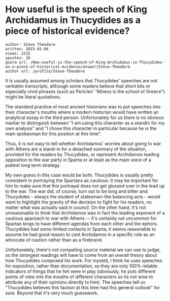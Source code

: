 # How useful is the speech of King Archidamus in Thucydides as a piece of historical evidence?

	author: Steve Theodore
	written: 2015-01-04
	views: 2215
	upvotes: 16
	quora url: /How-useful-is-the-speech-of-King-Archidamus-in-Thucydides-as-a-piece-of-historical-evidence/answer/Steve-Theodore
	author url: /profile/Steve-Theodore


It is usually assumed among scholars that Thucydides' speeches are not verbatim transcripts, although some readers believe that short bits or especially vivid phrases (such as Pericles' "Athens is the school of Greece") might be literal quotations.

The standard practice of most ancient historians was to put speeches into their character's mouths where a modern historian would have written an analytical essay in the third person. Unfortunately for us there is no obvious marker to distinguish between "I am using this character as a standin for my own analysis" and "I chose this character in particular because he is the main spokesman for this position at this time".

Thus, it is not easy to tell whether Archidamos' worries about going to war with Athens are a stand-in for a detached summary of the situation, provided for the readers by Thucydides, or represent Archidamos leading opposition to the war party in Sparta or at least as the main voice of a patient long term strategy.

My own guess in this case would be both. Thucydides is usually pretty consistent in portraying the Spartans as cautious: it may be important for him to make sure that this portrayal does not get glossed over in the lead up to the war. The war did, of course, turn out to be long and bitter and Thucydides - always the student of statesman-like balancing acts - would want to highlight the gravity of the decision to fight for his readers, no matter what was actually said in council. On the other hand, it's not unreasonable to think that Archidamos was in fact the leading exponent of a cautious approach to war with Athens -- it's certainly not uncommon for Spartan kings to have different agendas from each other and the ephors. Thucydides had some limited contacts in Sparta; it seems reasonable to assume he had good reason to cast Archidamos in a specific role as an advocate of caution rather than as a firebrand.

Unfortunately, there's not competing source material we can use to judge, so the strongest readings will have to come from an overall theory about how Thucydides composed his work. For myseld, I think he uses speeches for exposition, rather than documentation, so they are only 100% reliable indicators of things that he felt were in play (obviously, he puts different points of view into the mouths of different characters so its not wise to attribute any of their opinions directly to him). The speeches tell us "Thucydides believes this faction at this time had this general outlook" for sure. Beyond that it's very much guesswork.

